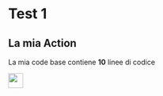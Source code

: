 # Test 1
## La mia Action
La mia code base contiene **10** linee di codice

<img src="https://fonts.gstatic.com/s/i/productlogos/drive_2020q4/v8/web-64dp/logo_drive_2020q4_color_2x_web_64dp.png" style="width:30px; vertical-align:middle" />